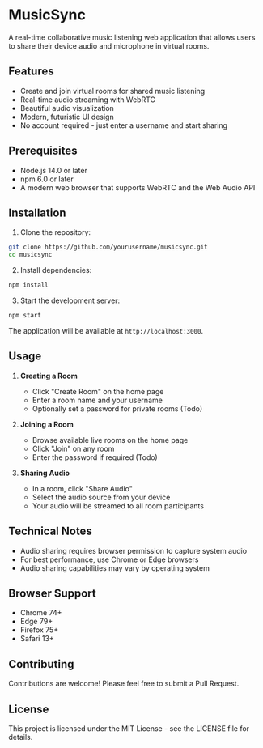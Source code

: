 # MusicSync

A real-time collaborative music listening web application that allows users to share their device audio and microphone in virtual rooms.

## Features

- Create and join virtual rooms for shared music listening
- Real-time audio streaming with WebRTC
- Beautiful audio visualization
- Modern, futuristic UI design
- No account required - just enter a username and start sharing

## Prerequisites

- Node.js 14.0 or later
- npm 6.0 or later
- A modern web browser that supports WebRTC and the Web Audio API

## Installation

1. Clone the repository:
```bash
git clone https://github.com/yourusername/musicsync.git
cd musicsync
```

2. Install dependencies:
```bash
npm install
```

3. Start the development server:
```bash
npm start
```

The application will be available at `http://localhost:3000`.

## Usage

1. **Creating a Room**
   - Click "Create Room" on the home page
   - Enter a room name and your username
   - Optionally set a password for private rooms (Todo)

2. **Joining a Room**
   - Browse available live rooms on the home page
   - Click "Join" on any room
   - Enter the password if required (Todo)

3. **Sharing Audio**
   - In a room, click "Share Audio"
   - Select the audio source from your device
   - Your audio will be streamed to all room participants

## Technical Notes

- Audio sharing requires browser permission to capture system audio
- For best performance, use Chrome or Edge browsers
- Audio sharing capabilities may vary by operating system

## Browser Support

- Chrome 74+
- Edge 79+
- Firefox 75+
- Safari 13+

## Contributing

Contributions are welcome! Please feel free to submit a Pull Request.

## License

This project is licensed under the MIT License - see the LICENSE file for details.
